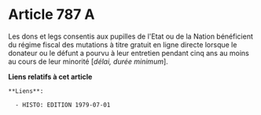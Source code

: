 # Article 787 A

Les dons et legs consentis aux pupilles de l'Etat ou de la Nation bénéficient du régime fiscal des mutations à titre gratuit
en ligne directe lorsque le donateur ou le défunt a pourvu à leur entretien pendant cinq ans au moins au cours de leur
minorité [*délai, durée minimum*].

**Liens relatifs à cet article**

	**Liens**:

	  - HISTO: EDITION 1979-07-01
